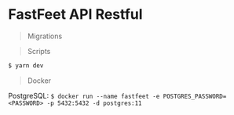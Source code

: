 # FastFeet API Restful

> Migrations

> Scripts

```js
$ yarn dev
```
> Docker

PostgreSQL:
`$ docker run --name fastfeet -e POSTGRES_PASSWORD=<PASSWORD> -p 5432:5432 -d postgres:11`
